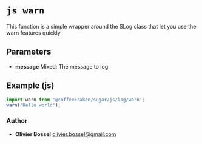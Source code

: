 


<!-- @namespace    sugar.js.warn -->
<!-- @name    warn -->

# ```js warn ```


This function is a simple wrapper around the SLog class that let you use the warn features quickly

## Parameters

- **message**  Mixed: The message to log



## Example (js)

```js
import warn from '@coffeekraken/sugar/js/log/warn';
warn('Hello world');
```


### Author
- **Olivier Bossel** <a href="mailto:olivier.bossel@gmail.com">olivier.bossel@gmail.com</a> 



